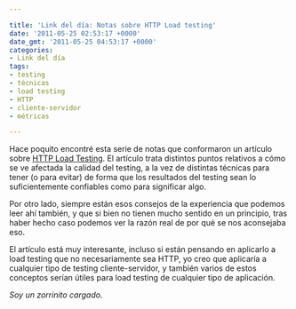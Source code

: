 ```yaml
---

title: 'Link del día: Notas sobre HTTP Load testing'
date: '2011-05-25 02:53:17 +0000'
date_gmt: '2011-05-25 04:53:17 +0000'
categories:
- Link del día
tags:
- testing
- técnicas
- load testing
- HTTP
- cliente-servidor
- métricas

---
```


Hace poquito encontré esta serie de notas que conformaron un artículo sobre [HTTP Load Testing](http://www.mnot.net/blog/2011/05/18/http_benchmark_rules). El artículo trata distintos puntos relativos a cómo se ve afectada la calidad del testing, a la vez de distintas técnicas para tener (o para evitar) de forma que los resultados del testing sean lo suficientemente confiables como para significar algo.

Por otro lado, siempre están esos consejos de la experiencia que podemos leer ahí también, y que si bien no tienen mucho sentido en un principio, tras haber hecho caso podemos ver la razón real de por qué se nos aconsejaba eso.

El artículo está muy interesante, incluso si están pensando en aplicarlo a load testing que no necesariamente sea HTTP, yo creo que aplicaría a cualquier tipo de testing cliente-servidor, y también varios de estos conceptos serían útiles para load testing de cualquier tipo de aplicación.

_Soy un zorrinito cargado._
